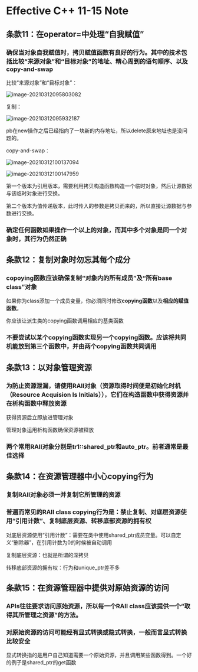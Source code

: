 # Effective C++ 11-15 Note

## 条款11：在operator=中处理“自我赋值”

### 确保当对象自我赋值时，拷贝赋值函数有良好的行为。其中的技术包括比较“来源对象”和“目标对象”的地址、精心周到的语句顺序、以及copy-and-swap

比较“来源对象”和“目标对象”：

![image-20210312095803082](https://yydf-1305206966.cos.ap-nanjing.myqcloud.com/image-20210312095803082.png)

复制：

![image-20210312095932187](https://yydf-1305206966.cos.ap-nanjing.myqcloud.com/image-20210312095932187.png)

pb在new操作之后已经指向了一块新的内存地址，所以delete原来地址也是没问题的。

copy-and-swap：

![image-20210312100137094](https://yydf-1305206966.cos.ap-nanjing.myqcloud.com/image-20210312100137094.png)

![image-20210312100147959](https://yydf-1305206966.cos.ap-nanjing.myqcloud.com/image-20210312100147959.png)

第一个版本为引用版本，需要利用拷贝构造函数构造一个临时对象，然后让源数据与该临时对象进行交换。

第二个版本为值传递版本，此时传入的参数是拷贝而来的，所以直接让源数据与参数进行交换。

### 确定任何函数如果操作一个以上的对象，而其中多个对象是同一个对象时，其行为仍然正确

## 条款12：复制对象时勿忘其每个成分

### copoying函数应该确保复制“对象内的所有成员”及“所有base class”对象

如果你为class添加一个成员变量，你必须同时修改**copying函数**以及**相应的赋值函数**。

你应该让派生类的copying函数调用相应的基类函数

### 不要尝试以某个copying函数实现另一个copying函数。应该将共同机能放到第三个函数中，并由两个copying函数共同调用

## 条款13：以对象管理资源

### 为防止资源泄漏，请使用RAII对象（资源取得时间便是初始化时机（Resource Acquision Is Initials）），它们在构造函数中获得资源并在析构函数中释放资源

获得资源后立即放进管理对象

管理对象运用析构函数确保资源被释放

### 两个常用RAII对象分别是tr1::shared_ptr和auto_ptr。前者通常是最佳选择



## 条款14：在资源管理器中小心copying行为

### 复制RAII对象必须一并复制它所管理的资源

### 普遍而常见的RAII class copying行为是：禁止复制、对底层资源使用“引用计数”、复制底层资源、转移底部资源的拥有权

对底层资源使用“引用计数”：需要在类中使用shared_ptr成员变量。可以自定义“删除器”，在引用计数为0的时候被自动调用

复制底层资源：也就是所谓的深拷贝

转移底部资源的拥有权：行为和unique_ptr差不多



## 条款15：在资源管理器中提供对原始资源的访问

### APIs往往要求访问原始资源，所以每一个RAII class应该提供一个“取得其所管理之资源”的方法。

### 对原始资源的访问可能经有显式转换或隐式转换，一般而言显式转换比较安全

显式转换指的是用户自己知道需要一个原始资源，并且调用某些函数得到。一个好的例子是shared_ptr的get函数







